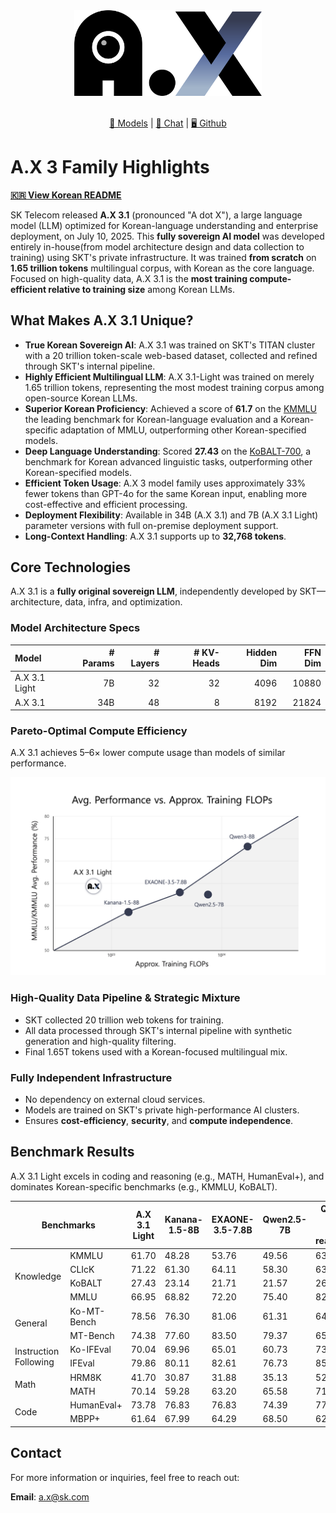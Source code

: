 <div align="center">
  <img src="./assets/A.X_logo.png" alt="A.X Logo" width="300"/>
</div>
<br/>
<p align="center">
  <a href="https://huggingface.co/collections/skt/ax-3-686b288b3b05e1234f3f4c73">🤗 Models</a> |
  <a href="https://sktax.chat/chat">💬 Chat</a> |
  <a href="https://github.com/SKT-AI/A.X-3">🖥️ Github</a>
</p>

# A.X 3 Family Highlights

[**🇰🇷 View Korean README**](README.md)

SK Telecom released **A.X 3.1** (pronounced "A dot X"), a large language model (LLM) optimized for Korean-language understanding and enterprise deployment, on July 10, 2025. This **fully sovereign AI model** was developed entirely in-house(from model architecture design and data collection to training) using SKT's private infrastructure. It was trained **from scratch** on **1.65 trillion tokens** multilingual corpus, with Korean as the core language. Focused on high-quality data, A.X 3.1 is the **most training compute-efficient relative to training size** among Korean LLMs.

## What Makes A.X 3.1 Unique?

- **True Korean Sovereign AI**: A.X 3.1 was trained on SKT's TITAN cluster with a 20 trillion token-scale web-based dataset, collected and refined through SKT's internal pipeline.
- **Highly Efficient Multilingual LLM**: A.X 3.1-Light was trained on merely 1.65 trillion tokens, representing the most modest training corpus among open-source Korean LLMs.
- **Superior Korean Proficiency**: Achieved a score of **61.7** on the [KMMLU](https://huggingface.co/datasets/HAERAE-HUB/KMMLU) the leading benchmark for Korean-language evaluation and a Korean-specific adaptation of MMLU, outperforming other Korean-specified models.
- **Deep Language Understanding**: Scored **27.43** on the [KoBALT-700](https://huggingface.co/datasets/snunlp/KoBALT-700), a benchmark for Korean advanced linguistic tasks, outperforming other Korean-specified models.
- **Efficient Token Usage**: A.X 3 model family uses approximately 33% fewer tokens than GPT-4o for the same Korean input, enabling more cost-effective and efficient processing.
- **Deployment Flexibility**: Available in 34B (A.X 3.1) and 7B (A.X 3.1 Light) parameter versions with full on-premise deployment support.
- **Long-Context Handling**: A.X 3.1 supports up to **32,768 tokens**.

## Core Technologies

A.X 3.1 is a **fully original sovereign LLM**, independently developed by SKT—architecture, data, infra, and optimization.

### Model Architecture Specs

| Model         | # Params | # Layers | # KV-Heads | Hidden Dim | FFN Dim |
|:--------------|---------:|---------:|-----------:|-----------:|--------:|
| A.X 3.1 Light | 7B       | 32       | 32         | 4096       | 10880   |
| A.X 3.1       | 34B      | 48       | 8          | 8192       | 21824   |

### Pareto-Optimal Compute Efficiency

A.X 3.1 achieves 5–6× lower compute usage than models of similar performance.

<p align="center">
  <img src="./assets/graph.png" alt="Computational efficiency graph of A.X 3.1 " width="600"/>
</p>

### High-Quality Data Pipeline & Strategic Mixture

- SKT collected 20 trillion web tokens for training.
- All data processed through SKT's internal pipeline with synthetic generation and high-quality filtering.
- Final 1.65T tokens used with a Korean-focused multilingual mix.

### Fully Independent Infrastructure

- No dependency on external cloud services.
- Models are trained on SKT's private high-performance AI clusters.
- Ensures **cost-efficiency**, **security**, and **compute independence**.

## Benchmark Results

A.X 3.1 Light excels in coding and reasoning (e.g., MATH, HumanEval+), and dominates Korean-specific benchmarks (e.g., KMMLU, KoBALT).

<table>
  <thead>
    <tr>
      <th colspan="2">Benchmarks</th>
      <th>A.X 3.1 Light</th>
      <th>Kanana-1.5-8B</th>
      <th>EXAONE-3.5-7.8B</th>
      <th>Qwen2.5-7B</th>
      <th>Qwen3-8B<br/>(w/o reasoning)</th>
    </tr>
  </thead>
  <tbody>
    <tr>
      <td rowspan="4">Knowledge</td>
      <td>KMMLU</td>
      <td>61.70</td>
      <td>48.28</td>
      <td>53.76</td>
      <td>49.56</td>
      <td>63.53</td>
    </tr>
    <tr>
      <td>CLIcK</td>
      <td>71.22</td>
      <td>61.30</td>
      <td>64.11</td>
      <td>58.30</td>
      <td>63.31</td>
    </tr>
    <tr>
      <td>KoBALT</td>
      <td>27.43</td>
      <td>23.14</td>
      <td>21.71</td>
      <td>21.57</td>
      <td>26.57</td>
    </tr>
    <tr>
      <td>MMLU</td>
      <td>66.95</td>
      <td>68.82</td>
      <td>72.20</td>
      <td>75.40</td>
      <td>82.89</td>
    </tr>
    <tr>
      <td rowspan="2">General</td>
      <td>Ko-MT-Bench</td>
      <td>78.56</td>
      <td>76.30</td>
      <td>81.06</td>
      <td>61.31</td>
      <td>64.06</td>
    </tr>
    <tr>
      <td>MT-Bench</td>
      <td>74.38</td>
      <td>77.60</td>
      <td>83.50</td>
      <td>79.37</td>
      <td>65.69</td>
    </tr>
    <tr>
      <td rowspan="2">Instruction Following</td>
      <td>Ko-IFEval</td>
      <td>70.04</td>
      <td>69.96</td>
      <td>65.01</td>
      <td>60.73</td>
      <td>73.39</td>
    </tr>
    <tr>
      <td>IFEval</td>
      <td>79.86</td>
      <td>80.11</td>
      <td>82.61</td>
      <td>76.73</td>
      <td>85.38</td>
    </tr>
    <tr>
      <td rowspan="2">Math</td>
      <td>HRM8K</td>
      <td>41.70</td>
      <td>30.87</td>
      <td>31.88</td>
      <td>35.13</td>
      <td>52.50</td>
    </tr>
    <tr>
      <td>MATH</td>
      <td>70.14</td>
      <td>59.28</td>
      <td>63.20</td>
      <td>65.58</td>
      <td>71.48</td>
    </tr>
    <tr>
      <td rowspan="2">Code</td>
      <td>HumanEval+</td>
      <td>73.78</td>
      <td>76.83</td>
      <td>76.83</td>
      <td>74.39</td>
      <td>77.44</td>
    </tr>
    <tr>
      <td>MBPP+</td>
      <td>61.64</td>
      <td>67.99</td>
      <td>64.29</td>
      <td>68.50</td>
      <td>62.17</td>
    </tr>
  </tbody>
</table>

## Contact

For more information or inquiries, feel free to reach out:

**Email**: [a.x@sk.com](mailto:a.x@sk.com)
